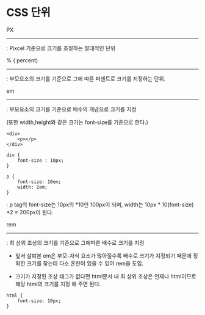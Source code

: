 # CSS 단위



PX

---

: Pixcel 기준으로 크기를 조절하는 절대적인 단위



% ( percent)

---

: 부모요소의 크기를 기준으로 그에 따른 퍼센트로 크기를 지정하는 단위.



em

---

: 부모요소의 크기를 기준으로 배수의 개념으로 크기를 지정 

(또한 width,height와 같은 크기는 font-size를 기준으로 한다.)

```
<div>
	<p></p>
</div>
```

```
div {
	font-size : 10px;
}

p {
	font-size: 10em;
	width: 2em;
}
```

: p tag의 font-size는 10px의 *10인 100px이 되며, width는 10px * 10(font-size) *2 = 200px이 된다.



rem

---

: 최 상위 조상의 크기를 기준으로 그에따른 배수로 크기를 지정

* 앞서 살펴본 em은 부모-자식 요소가 많아질수록 배수로 크기가 지정되기 때문에 정확한 크기를 찾는데 다소 혼란이 있을 수 있어 rem을 도입.

- 크기가 지정된 조상 태그가 없다면 html문서 내 최 상위 조상은 언제나 html이므로 해당 html의 크기를 지정 해 주면 된다.

```
html {
	font-size: 10px;
}
```



